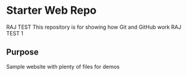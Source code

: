 # Starter Web Repo
RAJ TEST
This repository is for showing how Git and GitHub work
RAJ TEST 1
## Purpose

Sample website with plenty of files for demos